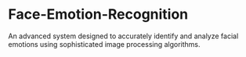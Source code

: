 # Face-Emotion-Recognition
An advanced system designed to accurately identify and analyze facial emotions using sophisticated image processing algorithms.
